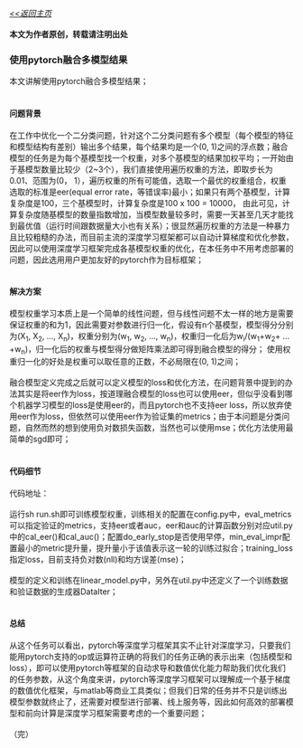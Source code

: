 [*<<返回主页*](../index.md)<br><br>
**本文为作者原创，转载请注明出处**<br>
### 使用pytorch融合多模型结果
本文讲解使用pytorch融合多模型结果；</br></br>
#### 问题背景
在工作中优化一个二分类问题，针对这个二分类问题有多个模型（每个模型的特征和模型结构有差别）输出多个结果，每个结果均是一个(0, 1)之间的浮点数；融合模型的任务是为每个基模型找一个权重，对多个基模型的结果加权平均；一开始由于基模型数量比较少（2~3个），我们直接使用遍历权重的方法，即取步长为0.01、范围为(0， 1），遍历权重的所有可能值，选取一个最优的权重组合，权重选取的标准是eer(equal error rate，等错误率)最小；如果只有两个基模型，计算复杂度是100，三个基模型时，计算复杂度是100 x 100 = 10000，
由此可见，计算复杂度随基模型的数量指数增加，当模型数量较多时，需要一天甚至几天才能找到最优值（运行时间跟数据量大小也有关系）；很显然遍历权重的方法是一种暴力且比较粗糙的办法，而目前主流的深度学习框架都可以自动计算梯度和优化参数，因此可以使用深度学习框架完成各基模型权重的优化，在本任务中不用考虑部署的问题，因此选用用户更加友好的pytorch作为目标框架；</br></br>
#### 解决方案
模型权重学习本质上是一个简单的线性问题，但与线性问题不太一样的地方是需要保证权重的和为1，因此需要对参数进行归一化，假设有n个基模型，模型得分分别为(X<sub>1</sub>, X<sub>2</sub>, ..., X<sub>n</sub>)，权重分别为(w<sub>1</sub>, w<sub>2</sub>, ..., w<sub>n</sub>)，权重归一化后为w<sub>i</sub>/(w<sub>1</sub>+w<sub>2</sub>+ ... +w<sub>n</sub>)，归一化后的权重与模型得分做矩阵乘法即可得到融合模型的得分；
使用权重归一化的好处是权重可以取任意的正数，不必局限在(0, 1)之间；</br></br>
融合模型定义完成之后就可以定义模型的loss和优化方法，在问题背景中提到的办法其实是将eer作为loss，按道理融合模型的loss也可以使用eer，但似乎没看到哪个机器学习模型的loss是使用eer的，而且pytorch也不支持eer loss，所以放弃使用eer作为loss，但依然可以使用eer作为验证集的metrics；由于本问题是分类问题，自然而然的想到使用负对数损失函数，当然也可以使用mse；优化方法使用最简单的sgd即可；</br></br>
#### 代码细节
代码地址：</br></br>
运行sh run.sh即可训练模型权重，训练相关的配置在config.py中，eval_metrics可以指定验证的metrics，支持eer或者auc，eer和auc的计算函数分别对应util.py中的cal_eer()和cal_auc()；配置do_early_stop是否使用早停，min_eval_impr配置最小的metric提升量，提升量小于该值表示这一轮的训练过拟合；training_loss指定loss，目前支持负对数(nll)和均方误差(mse)；</br></br>
模型的定义和训练在linear_model.py中，另外在util.py中还定义了一个训练数据和验证数据的生成器DataIter；</br></br>
#### 总结
从这个任务可以看出，pytorch等深度学习框架其实不止针对深度学习，只要我们能用pytorch支持的op或运算符正确的将我们的任务正确的表示出来（包括模型和loss），即可以使用pytorch等框架的自动求导和数值优化能力帮助我们优化我们的任务参数，从这个角度来讲，pytorch等深度学习框架可以理解成一个基于梯度的数值优化框架，与matlab等商业工具类似；但我们日常的任务并不只是训练出模型参数就终止了，还需要对模型进行部署、线上服务等，因此如何高效的部署模型和前向计算是深度学习框架需要考虑的一个重要问题；</br></br>
（完）
